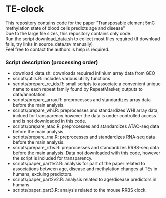 # TE-clock
This repository contains code for the paper "Transposable element 5mC methylation state of blood cells predicts age and disease" </br>
Due to the large file sizes, this repository contains only code. <br>
Run the script download_data.sh to collect most files required (If download fails, try links in source_data.tsv manually)</br>
Feel free to contact the authors is help is required.

### Script description (processing order)
- download_data.sh:  downloads required infinium array data from GEO
- scripts/utils.R:  includes various utility functions
- scripts/prepare_re_ids.R:  small scripts to associate a convenient unique name to each repeat family found by RepeatMasker, outputs to data/annotation.
- scripts/prepare_array.R:  preprocesses and standardizes array data before the main analysis.
- scripts/prepare_whi.R:  preprocesses and standardizes WHI array data, inclued for transparency however the data is under controlled access and is not downloaded in this code.
- scripts/prepare_atac.R:  preprocesses and standardizes ATAC-seq data before the main analysis.
- scripts/prepare_rna.R:  preprocesses and standardizes RNA-seq data before the main analysis.
- scripts/prepare_rrbs.R:  preprocesses and standardizes RRBS-seq data before the main analysis. Data not downloaded with this code, however the script is included for transparency.
- scripts/paper_part1v2.R:  analysis for part of the paper related to associations between age, disease and methylation changes at TEs in humans, excluing predictors.
- scripts/paper_part2v2.R:  analysis related to age/disease predictors in humans.
- scripts/paper_part3.R:  analysis related to the mouse RRBS clock.
